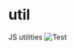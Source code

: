 # util

JS utilities
![Test](https://github.com/Raluca-Pastor/util/actions/workflows/unit-test.yml/badge.svg)
